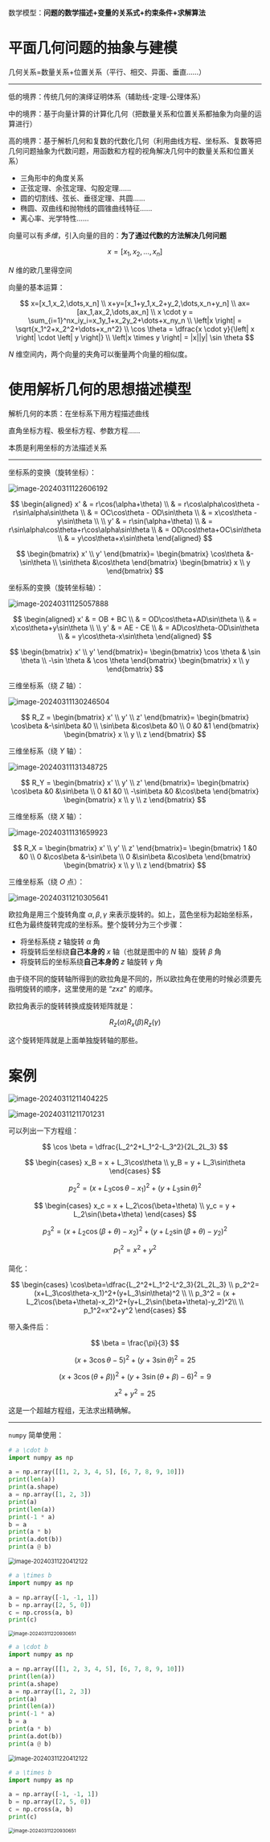 数学模型：**问题的数学描述+变量的关系式+约束条件+求解算法**

# 平面几何问题的抽象与建模

几何关系=数量关系+位置关系（平行、相交、异面、垂直……）

---

低的境界：传统几何的演绎证明体系（辅助线-定理-公理体系）

中的境界：基于向量计算的计算化几何（把数量关系和位置关系都抽象为向量的运算进行）

高的境界：基于解析几何和复数的代数化几何（利用曲线方程、坐标系、复数等把几何问题抽象为代数问题，用函数和方程的视角解决几何中的数量关系和位置关系）

- 三角形中的角度关系
- 正弦定理、余弦定理、勾股定理……
- 圆的切割线、弦长、垂径定理、共圆……
- 椭圆、双曲线和抛物线的圆锥曲线特征……
- 离心率、光学特性……

向量可以有*多维*，引入向量的目的：**为了通过代数的方法解决几何问题**

$$
x=[x_1,x_2,\dots,x_n]
$$

$N$ 维的欧几里得空间

向量的基本运算：

$$
x=[x_1,x_2,\dots,x_n] \\
x+y=[x_1+y_1,x_2+y_2,\dots,x_n+y_n] \\
ax=[ax_1,ax_2,\dots,ax_n] \\
x \cdot y = \sum_{i=1}^nx_iy_i=x_1y_1+x_2y_2+\dots+x_ny_n \\
\left|x \right| = \sqrt{x_1^2+x_2^2+\dots+x_n^2} \\
\cos \theta = \dfrac{x \cdot y}{\left| x \right| \cdot \left| y \right|} \\
\left|x \times y \right| = |x||y| \sin \theta
$$

$N$ 维空间内，两个向量的夹角可以衡量两个向量的相似度。

# 使用解析几何的思想描述模型

解析几何的本质：在坐标系下用方程描述曲线

直角坐标方程、极坐标方程、参数方程……

本质是利用坐标的方法描述关系

---

坐标系的变换（旋转坐标）：

![image-20240311122606192](https://leafalice-image.oss-cn-hangzhou.aliyuncs.com/img/2024-03-11%2F1410204d16c05219f433c463e3f1188e--f3f0--image-20240311122606192.png)

$$
\begin{aligned}
x' & = r\cos(\alpha+\theta) \\
& = r\cos\alpha\cos\theta - r\sin\alpha\sin\theta \\
& = OC\cos\theta - OD\sin\theta \\
& = x\cos\theta - y\sin\theta \\ \\
y' & = r\sin(\alpha+\theta) \\
& = r\sin\alpha\cos\theta+r\cos\alpha\sin\theta \\
& = OD\cos\theta+OC\sin\theta \\
& = y\cos\theta+x\sin\theta
\end{aligned}
$$

$$
\begin{bmatrix}
x' \\
y'
\end{bmatrix}=
\begin{bmatrix}
\cos\theta &-\sin\theta \\
\sin\theta &\cos\theta
\end{bmatrix}
\begin{bmatrix}
x \\
y
\end{bmatrix}
$$

坐标系的变换（旋转坐标轴）：

![image-20240311125057888](https://leafalice-image.oss-cn-hangzhou.aliyuncs.com/img/2024-03-11%2Fe453b14a8fdb6bb9be7947a1c1dab5a6--e40c--image-20240311125057888.png)

$$
\begin{aligned}
x' & = OB + BC \\
& = OD\cos\theta+AD\sin\theta \\
& = x\cos\theta+y\sin\theta \\ \\
y' & = AE - CE \\
& = AD\cos\theta-OD\sin\theta \\
& = y\cos\theta-x\sin\theta
\end{aligned}
$$

$$
\begin{bmatrix}
x' \\
y'
\end{bmatrix}=
\begin{bmatrix}
\cos \theta & \sin \theta \\
-\sin \theta & \cos \theta
\end{bmatrix}
\begin{bmatrix}
x \\
y
\end{bmatrix}
$$

三维坐标系（绕 $Z$ 轴）：

![image-20240311130246504](https://leafalice-image.oss-cn-hangzhou.aliyuncs.com/img/2024-03-11%2F73fe06fbf74b2c00e01e767c0980745c--af79--image-20240311130246504.png)

$$
R_Z =
\begin{bmatrix}
x' \\
y' \\
z'
\end{bmatrix}=
\begin{bmatrix}
\cos\beta &-\sin\beta &0 \\
\sin\beta &\cos\beta &0 \\
0 &0 &1
\end{bmatrix}
\begin{bmatrix}
x \\
y \\
z
\end{bmatrix}
$$

三维坐标系（绕 $Y$ 轴）：

![image-20240311131348725](https://leafalice-image.oss-cn-hangzhou.aliyuncs.com/img/2024-03-11%2F3bae11af582107c5358090d8451f7806--1b71--image-20240311131348725.png)

$$
R_Y =
\begin{bmatrix}
x' \\
y' \\
z'
\end{bmatrix}=
\begin{bmatrix}
\cos\beta &0 &\sin\beta  \\
0 &1 &0 \\
-\sin\beta &0 &\cos\beta
\end{bmatrix}
\begin{bmatrix}
x \\
y \\
z
\end{bmatrix}
$$

三维坐标系（绕 $X$ 轴）：

![image-20240311131659923](https://leafalice-image.oss-cn-hangzhou.aliyuncs.com/img/2024-03-11%2Fefc38a409d8e6f4e341a5d08d99deca8--ccfd--image-20240311131659923.png)

$$
R_X =
\begin{bmatrix}
x' \\
y' \\
z'
\end{bmatrix}=
\begin{bmatrix}
1 &0 &0 \\
0 &\cos\beta &-\sin\beta \\
0 &\sin\beta &\cos\beta
\end{bmatrix}
\begin{bmatrix}
x \\
y \\
z
\end{bmatrix}
$$

三维坐标系（绕 $O$ 点）：

![image-20240311210305641](https://leafalice-image.oss-cn-hangzhou.aliyuncs.com/img/2024-03-11%2F539bdce8d7aa4eb7eab72ea17bd9a8bb--27ff--image-20240311210305641.png)

欧拉角是用三个旋转角度 $\alpha,\beta,\gamma$ 来表示旋转的。如上，蓝色坐标为起始坐标系，红色为最终旋转完成的坐标系。整个旋转分为三个步骤：

- 将坐标系绕 $z$ 轴旋转 $\alpha$ 角
- 将旋转后坐标绕**自己本身的** $x$ 轴（也就是图中的 $N$ 轴）旋转 $\beta$ 角
- 将旋转后的坐标系绕**自己本身的** $z$ 轴旋转 $\gamma$ 角

由于绕不同的旋转轴所得到的欧拉角是不同的，所以欧拉角在使用的时候必须要先指明旋转的顺序，这里使用的是 “$zxz$" 的顺序。

欧拉角表示的旋转转换成旋转矩阵就是：

$$
R_z(\alpha)R_x(\beta)R_z(\gamma)
$$

这个旋转矩阵就是上面单独旋转轴的那些。

# 案例

![image-20240311211404225](https://leafalice-image.oss-cn-hangzhou.aliyuncs.com/img/2024-03-11%2F14b6f4160aa5ac70d29102e6f54950fc--97c3--image-20240311211404225.png)

![image-20240311211701231](https://leafalice-image.oss-cn-hangzhou.aliyuncs.com/img/2024-03-11%2Fe1cad7b9767923ee7606e06ec411a114--14dc--image-20240311211701231.png)

可以列出一下方程组：

$$
\cos \beta = \dfrac{L_2^2+L_1^2-L_3^2}{2L_2L_3}
$$

$$
\begin{cases}
x_B = x + L_3\cos\theta \\
y_B = y + L_3\sin\theta
\end{cases}
$$

$$
p_2^2=(x+L_3\cos\theta-x_1)^2+(y+L_3\sin\theta)^2
$$

$$
\begin{cases}
x_c = x + L_2\cos(\beta+\theta) \\
y_c = y + L_2\sin(\beta+\theta)
\end{cases}
$$

$$
p_3^2 = (x + L_2\cos(\beta+\theta)-x_2)^2+(y+L_2\sin(\beta+\theta)-y_2)^2
$$

$$
p_1^2=x^2+y^2
$$

简化：

$$
\begin{cases}
\cos\beta=\dfrac{L_2^2+L_1^2-L^2_3}{2L_2L_3} \\
p_2^2=(x+L_3\cos\theta-x_1)^2+(y+L_3\sin\theta)^2 \\ \\
p_3^2 = (x + L_2\cos(\beta+\theta)-x_2)^2+(y+L_2\sin(\beta+\theta)-y_2)^2\\ \\
p_1^2=x^2+y^2
\end{cases}
$$

带入条件后：

$$
\beta = \frac{\pi}{3}
$$

$$
(x+3\cos\theta-5)^2+(y+3\sin\theta)^2=25
$$

$$
(x+3\cos(\theta+\beta))^2+(y+3\sin(\theta+\beta)-6)^2=9
$$

$$
x^2+y^2=25
$$

这是一个超越方程组，无法求出精确解。

---

`numpy` 简单使用：

```python
# a \cdot b
import numpy as np

a = np.array([[1, 2, 3, 4, 5], [6, 7, 8, 9, 10]])
print(len(a))
print(a.shape)
a = np.array([1, 2, 3])
print(a)
print(len(a))
print(-1 * a)
b = a
print(a * b)
print(a.dot(b))
print(a @ b)
```

<img src="https://leafalice-image.oss-cn-hangzhou.aliyuncs.com/img/2024-03-11%2F90c09bbe303db70a67b4b39c5bb2c6b4--8ed4--image-20240311220412122.png" alt="image-20240311220412122" style="zoom:80%;" />

```python
# a \times b
import numpy as np

a = np.array([-1, -1, 1])
b = np.array([2, 5, 0])
c = np.cross(a, b)
print(c)
```

<img src="https://leafalice-image.oss-cn-hangzhou.aliyuncs.com/img/2024-03-11%2F2e5560f0418be3573939bb4edc82d3b2--704b--image-20240311220930651.png" alt="image-20240311220930651" style="zoom:67%;" />

```python
# a \cdot b
import numpy as np

a = np.array([[1, 2, 3, 4, 5], [6, 7, 8, 9, 10]])
print(len(a))
print(a.shape)
a = np.array([1, 2, 3])
print(a)
print(len(a))
print(-1 * a)
b = a
print(a * b)
print(a.dot(b))
print(a @ b)
```

<img src="https://leafalice-image.oss-cn-hangzhou.aliyuncs.com/img/2024-03-11%2F90c09bbe303db70a67b4b39c5bb2c6b4--8ed4--image-20240311220412122.png" alt="image-20240311220412122" style="zoom:80%;" />

```python
# a \times b
import numpy as np

a = np.array([-1, -1, 1])
b = np.array([2, 5, 0])
c = np.cross(a, b)
print(c)
```

<img src="https://leafalice-image.oss-cn-hangzhou.aliyuncs.com/img/2024-03-11%2F2e5560f0418be3573939bb4edc82d3b2--704b--image-20240311220930651.png" alt="image-20240311220930651" style="zoom:67%;" />
